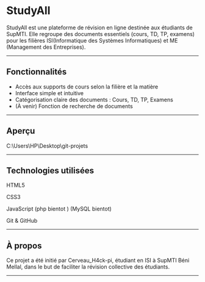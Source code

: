 # StudyAll

StudyAll est une plateforme de révision en ligne destinée aux étudiants de SupMTI. Elle regroupe des documents essentiels (cours, TD, TP, examens) pour les filières ISI(Informatique des Systèmes Informatiques) et ME (Management des Entreprises).

---

## Fonctionnalités

- Accès aux supports de cours selon la filière et la matière
- Interface simple et intuitive
- Catégorisation claire des documents : Cours, TD, TP, Examens
- (À venir) Fonction de recherche de documents

---

## Aperçu
C:\Users\HP\Desktop\git-projets


---

## Technologies utilisées

HTML5

CSS3

JavaScript
(php bientot ) 
(MySQL bientot)

Git & GitHub

---

## À propos
Ce projet a été initié par Cerveau_H4ck-pi, étudiant en ISI à SupMTI Béni Mellal, dans le but de faciliter la révision collective des étudiants.


---


